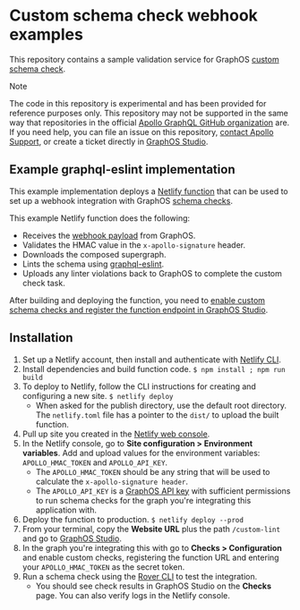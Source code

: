 # Custom schema check webhook examples

This repository contains a sample validation service for GraphOS [custom schema check](https://www.apollographql.com/docs/graphos/delivery/custom-checks).

> [!NOTE]  
> The code in this repository is experimental and has been provided for reference purposes only. This repository may not be supported in the same way that repositories in the official [Apollo GraphQL GitHub organization](https://github.com/apollographql) are. If you need help, you can file an issue on this repository, [contact Apollo Support](https://support.apollographql.com/), or create a ticket directly in [GraphOS Studio](https://studio.apollographql.com/).

## Example graphql-eslint implementation

This example implementation deploys a [Netlify function](https://www.netlify.com/platform/core/functions/) that can be used to set up a webhook integration with GraphOS [schema checks](https://www.apollographql.com/docs/graphos/delivery/schema-checks).

This example Netlify function does the following:
- Receives the [webhook payload](http://localhost:3000/graphos/delivery/custom-checks#webhook-format) from GraphOS.
- Validates the HMAC value in the `x-apollo-signature` header.
- Downloads the composed supergraph.
- Lints the schema using [graphql-eslint](https://github.com/dimaMachina/graphql-eslint#readme).
- Uploads any linter violations back to GraphOS to complete the custom check task.

After building and deploying the function, you need to [enable custom schema checks and register the function endpoint in GraphOS Studio](https://www.apollographql.com/docs/graphos/delivery/custom-checks#enable-custom-checks-in-studio).

## Installation

1. Set up a Netlify account, then install and authenticate with [Netlify CLI](https://docs.netlify.com/cli/get-started/).
1. Install dependencies and build function code. `$ npm install ; npm run build`
1. To deploy to Netlify, follow the CLI instructions for creating and configuring a new site. `$ netlify deploy`
    - When asked for the publish directory, use the default root directory. The `netlify.toml` file has a pointer to the `dist/` to upload the built function.
1. Pull up site you created in the [Netlify web console](https://app.netlify.com/).
1. In the Netlify console, go to **Site configuration > Environment variables**. Add and upload values for the environment variables: `APOLLO_HMAC_TOKEN` and `APOLLO_API_KEY`.
    - The `APOLLO_HMAC_TOKEN` should be any string that will be used to calculate the `x-apollo-signature header`.
    - The `APOLLO_API_KEY` is a [GraphOS API key](https://www.apollographql.com/docs/graphos/api-keys/) with sufficient permissions to run schema checks for the graph you're integrating this application with.
1. Deploy the function to production. `$ netlify deploy --prod`
1. From your terminal, copy the **Website URL** plus the path `/custom-lint` and go to [GraphOS Studio](https://studio.apollographql.com/).
1. In the graph you're integrating this with go to **Checks > Configuration** and enable custom checks, registering the function URL and entering your `APOLLO_HMAC_TOKEN` as the secret token.
1. Run a schema check using the [Rover CLI](https://www.apollographql.com/docs/rover/) to test the integration.
    - You should see check results in GraphOS Studio on the **Checks** page. You can also verify logs in the Netlify console.

